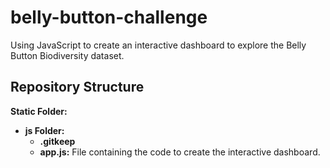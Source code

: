 # belly-button-challenge
Using JavaScript to create an interactive dashboard to explore the Belly Button Biodiversity dataset.

## Repository Structure

**Static Folder:**
  - **js Folder:**
    - **.gitkeep**
    - **app.js:** File containing the code to create the interactive dashboard.
